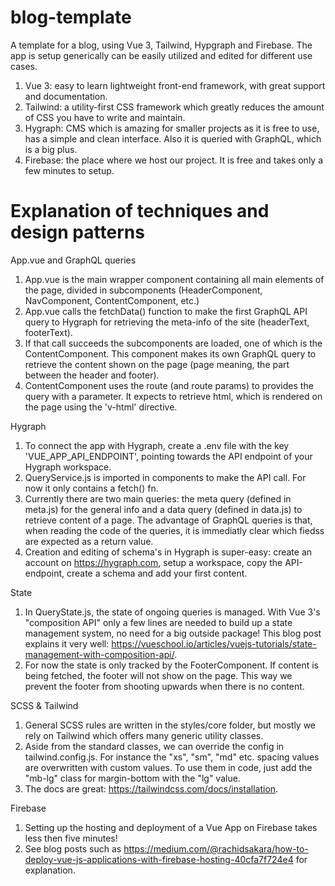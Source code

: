 # blog-template

A template for a blog, using Vue 3, Tailwind, Hypgraph and Firebase. The app is setup generically can be easily utilized and edited for different use cases. 

1. Vue 3: easy to learn lightweight front-end framework, with great support and documentation.
2. Tailwind: a utility-first CSS framework which greatly reduces the amount of CSS you have to write and maintain.
3. Hygraph: CMS which is amazing for smaller projects as it is free to use, has a simple and clean interface. Also it is queried with GraphQL, which is a big plus. 
4. Firebase: the place where we host our project. It is free and takes only a few minutes to setup.

# Explanation of techniques and design patterns 

App.vue and GraphQL queries

1. App.vue is the main wrapper component containing all main elements of the page, divided in subcomponents (HeaderComponent, NavComponent, ContentComponent, etc.)
2. App.vue calls the fetchData() function to make the first GraphQL API query to Hygraph for retrieving the meta-info of the site (headerText, footerText).
3. If that call succeeds the subcomponents are loaded, one of which is the ContentComponent. This component makes its own GraphQL query to retrieve the content shown on the page (page meaning, the part between the header and footer).
4. ContentComponent uses the route (and route params) to provides the query with a parameter. It expects to retrieve html, which is rendered on the page using the 'v-html' directive.

Hygraph

1. To connect the app with Hygraph, create a .env file with the key 'VUE_APP_API_ENDPOINT', pointing towards the API endpoint of your Hygraph workspace.
2. QueryService.js is imported in components to make the API call. For now it only contains a fetch() fn.
3. Currently there are two main queries: the meta query (defined in meta.js) for the general info and a data query (defined in data.js) to retrieve content of a page. The advantage of GraphQL queries is that, when reading the code of the queries, it is immediatly clear which fiedss are expected as a return value.
4. Creation and editing of schema's in Hygraph is super-easy: create an account on https://hygraph.com, setup a workspace, copy the API-endpoint, create a schema and add your first content.

State

1. In QueryState.js, the state of ongoing queries is managed. With Vue 3's "composition API" only a few lines are needed to build up a state management system, no need for a big outside package! This blog post explains it very well: https://vueschool.io/articles/vuejs-tutorials/state-management-with-composition-api/. 
2. For now the state is only tracked by the FooterComponent. If content is being fetched, the footer will not show on the page. This way we prevent the footer from shooting upwards when there is no content.

SCSS & Tailwind

1. General SCSS rules are written in the styles/core folder, but mostly we rely on Tailwind which offers many generic utility classes.
2. Aside from the standard classes, we can override the config in tailwind.config.js. For instance the "xs", "sm", "md" etc. spacing values are overwritten with custom values. To use them in code, just add the "mb-lg" class for margin-bottom with the "lg" value.
3. The docs are great: https://tailwindcss.com/docs/installation.

Firebase

1. Setting up the hosting and deployment of a Vue App on Firebase takes less then five minutes!
2. See blog posts such as https://medium.com/@rachidsakara/how-to-deploy-vue-js-applications-with-firebase-hosting-40cfa7f724e4 for explanation.





